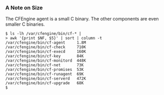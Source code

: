 ### A Note on Size

The CFEngine agent is a small C binary. The other components are even smaller C binaries.

```console
$ ls -lh /var/cfengine/bin/cf-* |
> awk '{print $NF, $5}' | sort | column -t
/var/cfengine/bin/cf-agent     1.8M
/var/cfengine/bin/cf-check     710K
/var/cfengine/bin/cf-execd     160K
/var/cfengine/bin/cf-key       84K
/var/cfengine/bin/cf-monitord  448K
/var/cfengine/bin/cf-net       73K
/var/cfengine/bin/cf-promises  53K
/var/cfengine/bin/cf-runagent  69K
/var/cfengine/bin/cf-serverd   472K
/var/cfengine/bin/cf-upgrade   68K
$
```

